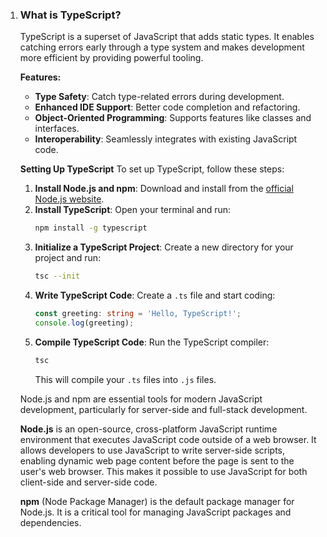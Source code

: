 1. ### What is TypeScript?
   TypeScript is a superset of JavaScript that adds static types. It enables catching errors early through a type system and makes development more efficient by providing powerful tooling.

   **Features:**
   - **Type Safety**: Catch type-related errors during development.
   - **Enhanced IDE Support**: Better code completion and refactoring.
   - **Object-Oriented Programming**: Supports features like classes and interfaces.
   - **Interoperability**: Seamlessly integrates with existing JavaScript code.

   **Setting Up TypeScript**
   To set up TypeScript, follow these steps:
   1. **Install Node.js and npm**: Download and install from the [official Node.js website](https://nodejs.org/).
   2. **Install TypeScript**: Open your terminal and run:
      ```bash
      npm install -g typescript
      ```
   3. **Initialize a TypeScript Project**: Create a new directory for your project and run:
      ```bash
      tsc --init
      ```
   4. **Write TypeScript Code**: Create a `.ts` file and start coding:
      ```typescript
      const greeting: string = 'Hello, TypeScript!';
      console.log(greeting);
      ```
   5. **Compile TypeScript Code**: Run the TypeScript compiler:
      ```bash
      tsc
      ```
      This will compile your `.ts` files into `.js` files.

   Node.js and npm are essential tools for modern JavaScript development, particularly for server-side and full-stack development.

   **Node.js** is an open-source, cross-platform JavaScript runtime environment that executes JavaScript code outside of a web browser. It allows developers to use JavaScript to write server-side scripts, enabling dynamic web        page content before the page is sent to the user's web browser. This makes it possible to use JavaScript for both client-side and server-side code.

   **npm** (Node Package Manager) is the default package manager for Node.js. It is a critical tool for managing JavaScript packages and dependencies.
 
